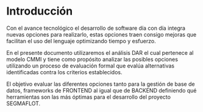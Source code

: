 # Introducción

Con el avance tecnológico el desarrollo de software día con día integra nuevas opciones para realizarlo, estas opciones traen consigo mejoras que facilitan el uso del lenguaje optimizando tiempo y esfuerzo.

En el presente documento utilizaremos el análisis DAR el cual pertenece al modelo CMMI y tiene como propósito analizar las posibles opciones utilizando un proceso de evaluación formal que evalúa alternativas identificadas contra los criterios establecidos.

El objetivo evaluar las diferentes opciones tanto para la gestión de base de datos, frameworks de FRONTEND al igual que de BACKEND definiendo qué herramientas son las más óptimas para el desarrollo del proyecto SEGMAFLOT.

